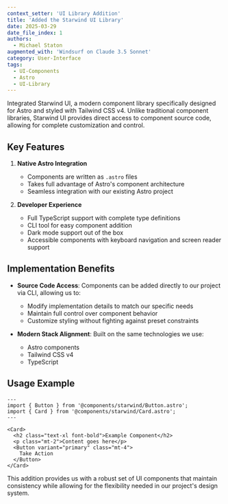 ```yaml
---
context_setter: 'UI Library Addition'
title: 'Added the Starwind UI Library'
date: 2025-03-29
date_file_index: 1
authors: 
  - Michael Staton
augmented_with: 'Windsurf on Claude 3.5 Sonnet'
category: User-Interface
tags:
  - UI-Components
  - Astro
  - UI-Library
---
```


Integrated Starwind UI, a modern component library specifically designed for Astro and styled with Tailwind CSS v4. Unlike traditional component libraries, Starwind UI provides direct access to component source code, allowing for complete customization and control.

## Key Features

1. **Native Astro Integration**
   - Components are written as `.astro` files
   - Takes full advantage of Astro's component architecture
   - Seamless integration with our existing Astro project

2. **Developer Experience**
   - Full TypeScript support with complete type definitions
   - CLI tool for easy component addition
   - Dark mode support out of the box
   - Accessible components with keyboard navigation and screen reader support

## Implementation Benefits

- **Source Code Access**: Components can be added directly to our project via CLI, allowing us to:
  - Modify implementation details to match our specific needs
  - Maintain full control over component behavior
  - Customize styling without fighting against preset constraints

- **Modern Stack Alignment**: Built on the same technologies we use:
  - Astro components
  - Tailwind CSS v4
  - TypeScript
  
## Usage Example

```astro
---
import { Button } from '@components/starwind/Button.astro';
import { Card } from '@components/starwind/Card.astro';
---

<Card>
  <h2 class="text-xl font-bold">Example Component</h2>
  <p class="mt-2">Content goes here</p>
  <Button variant="primary" class="mt-4">
    Take Action
  </Button>
</Card>
```

This addition provides us with a robust set of UI components that maintain consistency while allowing for the flexibility needed in our project's design system.
